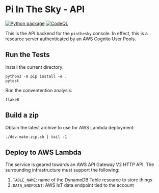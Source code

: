 # Pi In The Sky - API

[![Python package](https://github.com/philcali/pits-api/actions/workflows/python-package.yml/badge.svg)](https://github.com/philcali/pits-api/actions/workflows/python-package.yml)
[![CodeQL](https://github.com/philcali/pits-api/actions/workflows/codeql-analysis.yml/badge.svg)](https://github.com/philcali/pits-api/actions/workflows/codeql-analysis.yml)

This is the API backend for the `pinthesky` console. In effect, this is a resource server
authenticated by an AWS Cognito User Pools.

## Run the Tests

Install the current directory:

```
python3 -m pip install -e .
pytest
```

Run the conventention analysis:

```
flake8
```

## Build a zip

Obtain the latest archive to use for AWS Lambda deployment:

```
./dev.make-zip.sh | tail -1
```

## Deploy to AWS Lambda

The service is geared towards an AWS API Gateway V2 HTTP API. The surrounding infrastructure
must support the following:

1. `TABLE_NAME`: name of the DynamoDB Table resource to store things
1. `DATA_ENDPOINT`: AWS IoT data endpoint tied to the account
